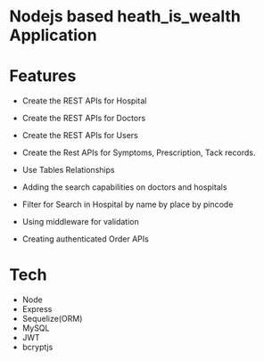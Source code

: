 # Nodejs based heath_is_wealth Application

# Features 
- Create the REST APIs for Hospital
- Create the REST APIs for Doctors
- Create the REST APIs for Users
- Create the Rest APIs for Symptoms, Prescription, Tack records.
- Use Tables Relationships

- Adding the search capabilities on doctors and hospitals
- Filter for Search in Hospital by name by place by pincode
- Using middleware for validation
- Creating authenticated Order APIs

# Tech

- Node
- Express
- Sequelize(ORM)
- MySQL
- JWT
- bcryptjs
